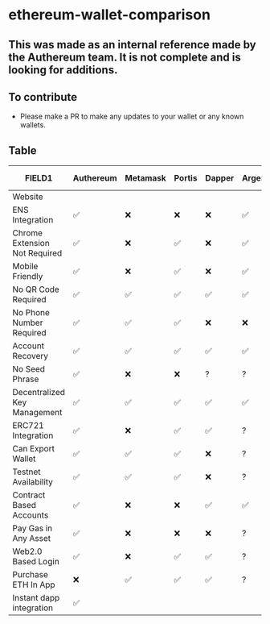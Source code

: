 # ethereum-wallet-comparison

## This was made as an internal reference made by the Authereum team. It is not complete and is looking for additions.

## To contribute
* Please make a PR to make any updates to your wallet or any known wallets.

## Table

|FIELD1|Authereum                    |Metamask|Portis                                       |Dapper|Argent|Coinbase Wallet|Status|Trust Wallet|Ledger|Gnosis Safe|ETHVault             |NiftyWallet|
|------|-----------------------------|--------|---------------------------------------------|------|------|---------------|------|------------|------|-----------|---------------------|-----------|
|Website|                             |        |                                             |      |      |               |      |            |      |           |https://ethvault.xyz/|           |
|ENS Integration|✅                            |❌       |❌                                            |❌     |✅     |❌              |✅     |❌           |❌     |❌          |❌                    |           |
|Chrome Extension Not Required|✅                            |❌       |✅                                            |❌     |✅     |✅              |✅     |✅           |✅     |❌          |✅                    |           |
|Mobile Friendly|✅                            |❌       |✅                                            |❌     |✅     |✅              |✅     |✅           |❌     |✅          |                     |           |
|No QR Code Required|✅                            |✅       |✅                                            |✅     |✅     |✅              |✅     |✅           |✅     |❌          |                     |           |
|No Phone Number Required|✅                            |✅       |✅                                            |❌     |❌     |❌              |✅     |✅           |✅     |?          |                     |           |
|Account Recovery|✅                            |✅       |✅                                            |✅     |✅     |✅              |❌     |✅           |❌     |❌          |                     |           |
|No Seed Phrase|✅                            |❌       |❌                                            |?     |?     |❌              |✅     |❌           |❌     |?          |                     |           |
|Decentralized Key Management|✅                            |✅       |✅                                            |✅     |✅     |✅              |✅     |?           |✅     |✅          |                     |           |
|ERC721 Integration|✅                            |❌       |✅                                            |✅     |?     |✅              |✅     |✅           |❌     |❌          |                     |           |
|Can Export Wallet|✅                            |✅       |✅                                            |❌     |?     |❌              |❌     |❌           |✅     |?          |                     |           |
|Testnet Availability|✅                            |✅       |✅                                            |❌     |?     |✅              |✅     |❌           |✅     |?          |                     |           |
|Contract Based Accounts|✅                            |❌       |❌                                            |✅     |✅     |❌              |❌     |❌           |❌     |✅          |                     |           |
|Pay Gas in Any Asset|✅                            |❌       |❌                                            |❌     |?     |❌              |❌     |❌           |❌     |?          |                     |           |
|Web2.0 Based Login|✅                            |❌       |✅                                            |✅     |?     |❌              |✅     |❌           |❌     |?          |                     |           |
|Purchase ETH In App|❌                            |✅       |✅                                            |✅     |?     |✅              |❌     |❌           |❌     |?          |❌                    |           |
|Instant dapp integration|✅                            |        |                                             |      |      |               |      |            |      |           |❌                    |           |
